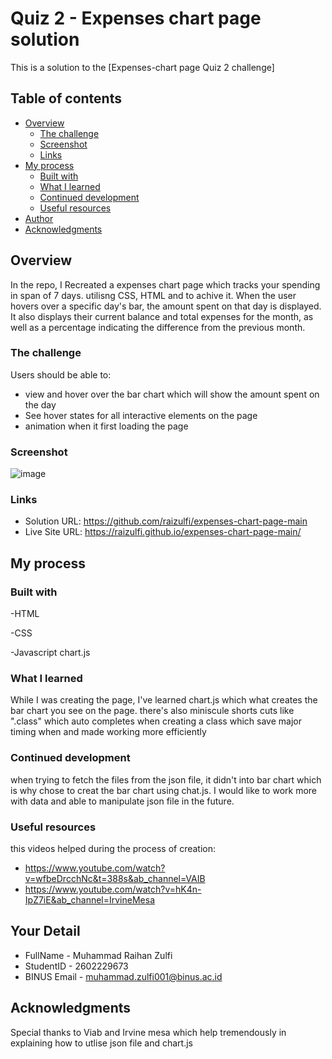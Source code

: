 # Quiz 2 - Expenses chart page solution

This is a solution to the [Expenses-chart page Quiz 2 challenge]

## Table of contents

- [Overview](#overview)
  - [The challenge](#the-challenge)
  - [Screenshot](#screenshot)
  - [Links](#links)
- [My process](#my-process)
  - [Built with](#built-with)
  - [What I learned](#what-i-learned)
  - [Continued development](#continued-development)
  - [Useful resources](#useful-resources)
- [Author](#author)
- [Acknowledgments](#acknowledgments)

## Overview

In the repo, I Recreated a expenses chart page which tracks your spending in span of 7 days. utilisng CSS, HTML and 
to achive it. When the user hovers over a specific day's bar, the amount spent on that day is displayed. It also displays their current balance and total expenses for the month, as well as a percentage indicating the difference from the previous month.
### The challenge

Users should be able to:

- view and hover over the bar chart which will show the amount spent on the day
- See hover states for all interactive elements on the page
- animation when it first loading the page

### Screenshot

![image](https://user-images.githubusercontent.com/114371959/210710235-3da0e001-b8b9-48cf-993a-f819e6ad349e.png)

### Links

- Solution URL: https://github.com/raizulfi/expenses-chart-page-main
- Live Site URL: https://raizulfi.github.io/expenses-chart-page-main/
## My process

### Built with

-HTML

-CSS

-Javascript chart.js


### What I learned

While I was creating the page, I've learned chart.js which what creates the bar chart you see on the page. there's also miniscule shorts cuts like ".class" which auto completes when creating a class which save major timing when and made working more efficiently
### Continued development

when trying to fetch the files from the json file, it didn't into bar chart which is why chose to creat the bar chart using chat.js. I would like to work more with data and able to manipulate json file in the future.


### Useful resources

this videos helped during the process of creation:
- https://www.youtube.com/watch?v=wfbeDrcchNc&t=388s&ab_channel=VAIB 
- https://www.youtube.com/watch?v=hK4n-IpZ7iE&ab_channel=IrvineMesa

## Your Detail 

- FullName - Muhammad Raihan Zulfi
- StudentID - 2602229673
- BINUS Email - muhammad.zulfi001@binus.ac.id


## Acknowledgments

Special thanks to Viab and Irvine mesa which help tremendously in explaining how to utlise json file and chart.js

